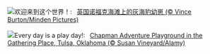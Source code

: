 ![](https://www.bing.com/th?id=OHR.HelloSeal_ZH-CN1064568368_UHD.jpg&w=1000)欢迎来到这个世界！:&nbsp;&ensp;[英国诺福克海滩上的灰海豹幼崽 (© Vince Burton/Minden Pictures)](https://www.bing.com/th?id=OHR.HelloSeal_ZH-CN1064568368_UHD.jpg)
<br><br/>
![](https://www.bing.com/th?id=OHR.ChapmanAdventure_EN-US2522291999_UHD.jpg&w=1000)Every day is a play day!:&nbsp;&ensp;[Chapman Adventure Playground in the Gathering Place, Tulsa, Oklahoma (© Susan Vineyard/Alamy)](https://www.bing.com/th?id=OHR.ChapmanAdventure_EN-US2522291999_UHD.jpg)
<br><br/>
